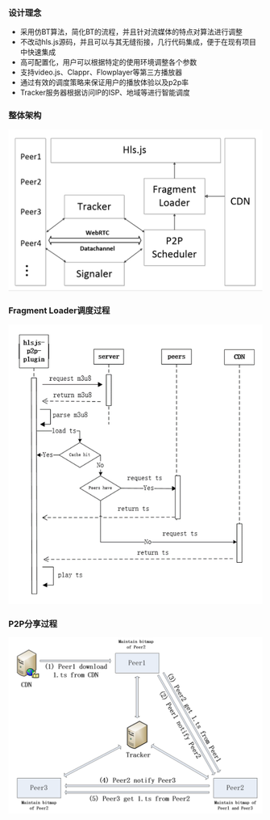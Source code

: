 ### 设计理念
- 采用仿BT算法，简化BT的流程，并且针对流媒体的特点对算法进行调整
- 不改动hls.js源码，并且可以与其无缝衔接，几行代码集成，便于在现有项目中快速集成
- 高可配置化，用户可以根据特定的使用环境调整各个参数
- 支持video.js、Clappr、Flowplayer等第三方播放器
- 通过有效的调度策略来保证用户的播放体验以及p2p率
- Tracker服务器根据访问IP的ISP、地域等进行智能调度

### 整体架构

<img width="600" src="pics/architecture.png" alt="architecture">

### Fragment Loader调度过程

<img width="600" src="pics/loader.png" alt="loader">

### P2P分享过程

<img width="600" src="pics/bittorrent.png" alt="bittorrent">







  